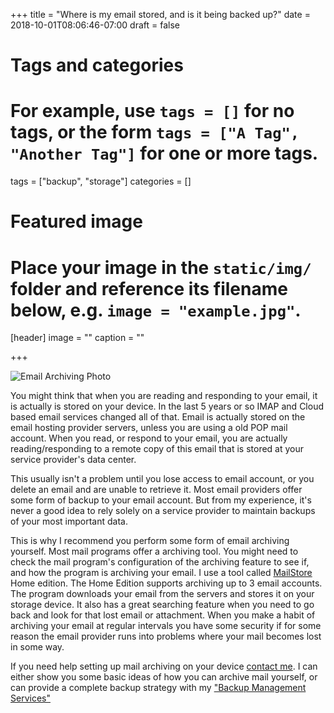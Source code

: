 +++
title = "Where is my email stored, and is it being backed up?"
date = 2018-10-01T08:06:46-07:00
draft = false

# Tags and categories
# For example, use `tags = []` for no tags, or the form `tags = ["A Tag", "Another Tag"]` for one or more tags.
tags = ["backup", "storage"]
categories = []

# Featured image
# Place your image in the `static/img/` folder and reference its filename below, e.g. `image = "example.jpg"`.
[header]
image = ""
caption = ""

+++

![Email Archiving Photo](/img/updates/email-archiving/email-backup-software-hosted-email-archiving-solutions.jpg)

You might think that when you are reading and responding to your email, it is actually is stored on your device. In the last 5 years or so IMAP and Cloud based email services changed all of that. Email is actually stored on the email hosting provider servers, unless you are using a old POP mail account. When you read, or respond to your email, you are actually reading/responding to a remote copy of this email that is stored at your service provider's data center.

This usually isn't a problem until you lose access to email account, or you delete an email and are unable to retrieve it. Most email providers offer some form of backup to your email account. But from my experience, it's never a good idea to rely solely on a service provider to maintain backups of your most important data.

This is why I recommend you perform some form of email archiving yourself. Most mail programs offer a archiving tool. You might need to check the mail program's configuration of the archiving feature to see if, and how the program is archiving your email. I use a tool called [MailStore](https://www.mailstore.com/en/products/) Home edition. The Home Edition supports archiving up to 3 email accounts. The program downloads your email from the servers and stores it on your storage device. It also has a great searching feature when you need to go back and look for that lost email or attachment. When you make a habit of archiving your email at regular intervals you have some security if for some reason the email provider runs into problems where your mail becomes lost in some way.

If you need help setting up mail archiving on your device [contact me](/#contact). I can either show you some basic ideas of how you can archive mail yourself, or can provide a complete backup strategy with my ["Backup Management Services"](/packages/backup-management/)
